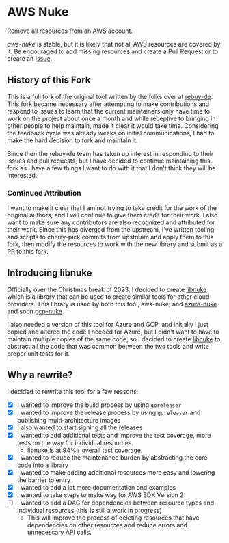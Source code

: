 # AWS Nuke

Remove all resources from an AWS account.

*aws-nuke* is stable, but it is likely that not all AWS resources are covered by it. Be encouraged to add missing
resources and create a Pull Request or to create an [Issue](https://github.com/ekristen/aws-nuke/issues/new).

## History of this Fork

This is a full fork of the original tool written by the folks over at [rebuy-de](https://github.com/rebuy-de). This fork became necessary
after attempting to make contributions and respond to issues to learn that the current maintainers only have time to
work on the project about once a month and while receptive to bringing in other people to help maintain, made it clear
it would take time. Considering the feedback cycle was already weeks on initial communications, I had to make the hard
decision to fork and maintain it.

Since then the rebuy-de team has taken up interest in responding to their issues and pull requests, but I have decided
to continue maintaining this fork as I have a few things I want to do with it that I don't think they will be interested.

### Continued Attribution

I want to make it clear that I am not trying to take credit for the work of the original authors, and I will continue
to give them credit for their work. I also want to make sure any contributors are also recognized and attributed for
their work. Since this has diverged from the upstream, I've written tooling and scripts to cherry-pick commits from
upstream and apply them to this fork, then modify the resources to work with the new library and submit as a PR to this
fork.

## Introducing libnuke

Officially over the Christmas break of 2023, I decided to create [libnuke](https://github.com/ekristen/libnuke) which
is a library that can be used to create similar tools for other cloud providers. This library is used by both this tool,
aws-nuke, and [azure-nuke](https://github.com/ekristen/azure-nuke) and soon [gcp-nuke](https://github.com/ekristen/gcp-nuke).

I also needed a version of this tool for Azure and GCP, and initially I just copied and altered the code I needed for
Azure, but I didn't want to have to maintain multiple copies of the same code, so I decided to create
[libnuke](https://github.com/ekristen/libnuke) to abstract all the code that was common between the two tools and write proper unit tests for it. 

## Why a rewrite?

I decided to rewrite this tool for a few reasons:

- [x] I wanted to improve the build process by using `goreleaser`
- [x] I wanted to improve the release process by using `goreleaser` and publishing multi-architecture images
- [x] I also wanted to start signing all the releases
- [x] I wanted to add additional tests and improve the test coverage, more tests on the way for individual resources.
    - [libnuke](https://github.com/ekristen/libnuke) is at 94%+ overall test coverage.
- [x] I wanted to reduce the maintenance burden by abstracting the core code into a library
- [x] I wanted to make adding additional resources more easy and lowering the barrier to entry
- [x] I wanted to add a lot more documentation and examples
- [x] I wanted to take steps to make way for AWS SDK Version 2
- [ ] I wanted to add a DAG for dependencies between resource types and individual resources (this is still a work in progress)
    - This will improve the process of deleting resources that have dependencies on other resources and reduce errors and unnecessary API calls.
